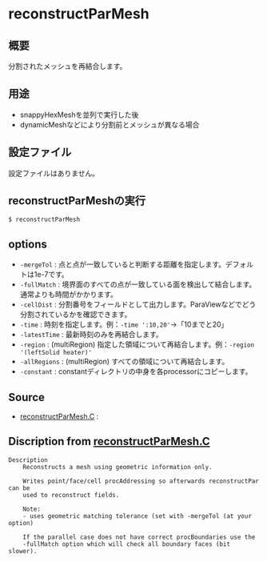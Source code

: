 # reconstructParMesh

## 概要

分割されたメッシュを再結合します。

## 用途

- snappyHexMeshを並列で実行した後
- dynamicMeshなどにより分割前とメッシュが異なる場合

## 設定ファイル

設定ファイルはありません。

## reconstructParMeshの実行

```
$ reconstructParMesh
```

## options

- `-mergeTol` : 点と点が一致していると判断する距離を指定します。デフォルトは1e-7です。
- `-fullMatch` : 境界面のすべての点が一致している面を検出して結合します。通常よりも時間がかかります。
- `-cellDist` : 分割番号をフィールドとして出力します。ParaViewなどでどう分割されているかを確認できます。
- `-time` : 時刻を指定します。例：`-time ':10,20'`->「10までと20」
- `-latestTime` : 最新時刻のみを再結合します。
- `-region` :  (multiRegion) 指定した領域について再結合します。例：`-region '(leftSolid heater)'`
- `-allRegions` : (multiRegion) すべての領域について再結合します。
- `-constant` : constantディレクトリの中身を各processorにコピーします。

## Source

- [reconstructParMesh.C](reconstructParMesh.C) : 


## Discription from [reconstructParMesh.C](reconstructParMesh.C)

```
Description
    Reconstructs a mesh using geometric information only.

    Writes point/face/cell procAddressing so afterwards reconstructPar can be
    used to reconstruct fields.

    Note:
    - uses geometric matching tolerance (set with -mergeTol (at your option)

    If the parallel case does not have correct procBoundaries use the
    -fullMatch option which will check all boundary faces (bit slower).


```

